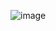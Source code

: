![image](https://github.com/jeungdong/CodingTest/assets/93365714/acf7f25f-2d70-487f-a7f8-9d817b2a84cf)
